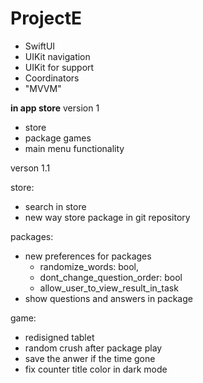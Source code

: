 # ProjectE

- SwiftUI
- UIKit navigation
- UIKit for support
- Coordinators
- "MVVM"

**in app store** version 1
- store
- package games
- main menu functionality

verson 1.1

store: 
  - search in store
  - new way store package in git repository

packages:
  - new preferences for packages
    - randomize_words: bool,
    - dont_change_question_order: bool
    - allow_user_to_view_result_in_task
  - show questions and answers in package 

game:
  - redisigned tablet
  - random crush after package play
  - save the anwer if the time gone
  - fix counter title color in dark mode 
